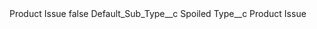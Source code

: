 <?xml version="1.0" encoding="UTF-8"?>
<CustomMetadata xmlns="http://soap.sforce.com/2006/04/metadata" xmlns:xsi="http://www.w3.org/2001/XMLSchema-instance" xmlns:xsd="http://www.w3.org/2001/XMLSchema">
    <label>Product Issue</label>
    <protected>false</protected>
    <values>
        <field>Default_Sub_Type__c</field>
        <value xsi:type="xsd:string">Spoiled</value>
    </values>
    <values>
        <field>Type__c</field>
        <value xsi:type="xsd:string">Product Issue</value>
    </values>
</CustomMetadata>
